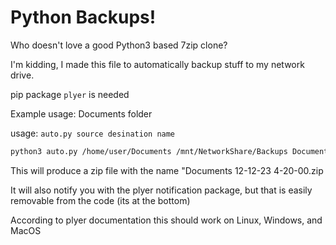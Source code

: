 # Python Backups!
Who doesn't love a good Python3 based 7zip clone?

I'm kidding, I made this file to automatically backup stuff to my network drive.

pip package `plyer` is needed

Example usage: Documents folder

usage: `auto.py source desination name`

```bash
python3 auto.py /home/user/Documents /mnt/NetworkShare/Backups Documents
```

This will produce a zip file with the name "Documents 12-12-23 4-20-00.zip

It will also notify you with the plyer notification package, but that is easily removable from the code (its at the bottom)

According to plyer documentation this should work on Linux, Windows, and MacOS
